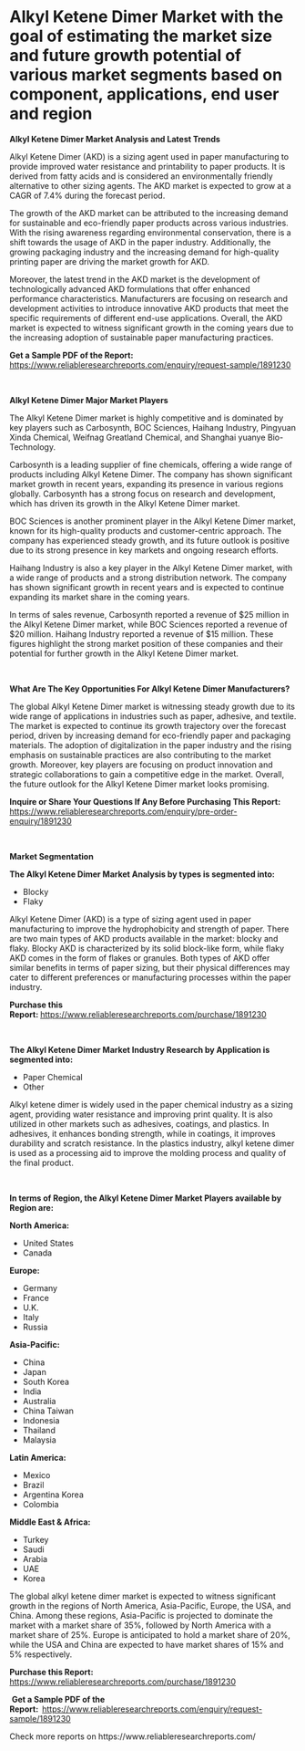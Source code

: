 <p><h1>Alkyl Ketene Dimer Market with the goal of estimating the market size and future growth potential of various market segments based on component, applications, end user and region</h1></p><p><strong>Alkyl Ketene Dimer Market Analysis and Latest Trends</strong></p>
<p><p>Alkyl Ketene Dimer (AKD) is a sizing agent used in paper manufacturing to provide improved water resistance and printability to paper products. It is derived from fatty acids and is considered an environmentally friendly alternative to other sizing agents. The AKD market is expected to grow at a CAGR of 7.4% during the forecast period.</p><p>The growth of the AKD market can be attributed to the increasing demand for sustainable and eco-friendly paper products across various industries. With the rising awareness regarding environmental conservation, there is a shift towards the usage of AKD in the paper industry. Additionally, the growing packaging industry and the increasing demand for high-quality printing paper are driving the market growth for AKD.</p><p>Moreover, the latest trend in the AKD market is the development of technologically advanced AKD formulations that offer enhanced performance characteristics. Manufacturers are focusing on research and development activities to introduce innovative AKD products that meet the specific requirements of different end-use applications. Overall, the AKD market is expected to witness significant growth in the coming years due to the increasing adoption of sustainable paper manufacturing practices.</p></p>
<p><strong>Get a Sample PDF of the Report:&nbsp;</strong> <a href="https://www.reliableresearchreports.com/enquiry/request-sample/1891230">https://www.reliableresearchreports.com/enquiry/request-sample/1891230</a></p>
<p>&nbsp;</p>
<p><strong>Alkyl Ketene Dimer Major Market Players</strong></p>
<p><p>The Alkyl Ketene Dimer market is highly competitive and is dominated by key players such as Carbosynth, BOC Sciences, Haihang Industry, Pingyuan Xinda Chemical, Weifnag Greatland Chemical, and Shanghai yuanye Bio-Technology. </p><p>Carbosynth is a leading supplier of fine chemicals, offering a wide range of products including Alkyl Ketene Dimer. The company has shown significant market growth in recent years, expanding its presence in various regions globally. Carbosynth has a strong focus on research and development, which has driven its growth in the Alkyl Ketene Dimer market.</p><p>BOC Sciences is another prominent player in the Alkyl Ketene Dimer market, known for its high-quality products and customer-centric approach. The company has experienced steady growth, and its future outlook is positive due to its strong presence in key markets and ongoing research efforts.</p><p>Haihang Industry is also a key player in the Alkyl Ketene Dimer market, with a wide range of products and a strong distribution network. The company has shown significant growth in recent years and is expected to continue expanding its market share in the coming years.</p><p>In terms of sales revenue, Carbosynth reported a revenue of $25 million in the Alkyl Ketene Dimer market, while BOC Sciences reported a revenue of $20 million. Haihang Industry reported a revenue of $15 million. These figures highlight the strong market position of these companies and their potential for further growth in the Alkyl Ketene Dimer market.</p></p>
<p>&nbsp;</p>
<p><strong>What Are The Key Opportunities For Alkyl Ketene Dimer Manufacturers?</strong></p>
<p><p>The global Alkyl Ketene Dimer market is witnessing steady growth due to its wide range of applications in industries such as paper, adhesive, and textile. The market is expected to continue its growth trajectory over the forecast period, driven by increasing demand for eco-friendly paper and packaging materials. The adoption of digitalization in the paper industry and the rising emphasis on sustainable practices are also contributing to the market growth. Moreover, key players are focusing on product innovation and strategic collaborations to gain a competitive edge in the market. Overall, the future outlook for the Alkyl Ketene Dimer market looks promising.</p></p>
<p><strong>Inquire or Share Your Questions If Any Before Purchasing This Report:</strong> <a href="https://www.reliableresearchreports.com/enquiry/pre-order-enquiry/1891230">https://www.reliableresearchreports.com/enquiry/pre-order-enquiry/1891230</a></p>
<p>&nbsp;</p>
<p><strong>Market Segmentation</strong></p>
<p><strong>The Alkyl Ketene Dimer Market Analysis by types is segmented into:</strong></p>
<p><ul><li>Blocky</li><li>Flaky</li></ul></p>
<p><p>Alkyl Ketene Dimer (AKD) is a type of sizing agent used in paper manufacturing to improve the hydrophobicity and strength of paper. There are two main types of AKD products available in the market: blocky and flaky. Blocky AKD is characterized by its solid block-like form, while flaky AKD comes in the form of flakes or granules. Both types of AKD offer similar benefits in terms of paper sizing, but their physical differences may cater to different preferences or manufacturing processes within the paper industry.</p></p>
<p><strong>Purchase this Report:&nbsp;</strong><a href="https://www.reliableresearchreports.com/purchase/1891230">https://www.reliableresearchreports.com/purchase/1891230</a></p>
<p>&nbsp;</p>
<p><strong>The Alkyl Ketene Dimer Market Industry Research by Application is segmented into:</strong></p>
<p><ul><li>Paper Chemical</li><li>Other</li></ul></p>
<p><p>Alkyl ketene dimer is widely used in the paper chemical industry as a sizing agent, providing water resistance and improving print quality. It is also utilized in other markets such as adhesives, coatings, and plastics. In adhesives, it enhances bonding strength, while in coatings, it improves durability and scratch resistance. In the plastics industry, alkyl ketene dimer is used as a processing aid to improve the molding process and quality of the final product.</p></p>
<p>&nbsp;</p>
<p><strong>In terms of Region, the Alkyl Ketene Dimer Market Players available by Region are:</strong></p>
<p>
    <p> <strong> North America: </strong>
        <ul>
            <li>United States</li>
            <li>Canada</li>
        </ul>
        </p> 
    <p> <strong> Europe: </strong>
        <ul>
            <li>Germany</li>
            <li>France</li>
            <li>U.K.</li>
            <li>Italy</li>
            <li>Russia</li>
        </ul>
        </p> 
    <p> <strong> Asia-Pacific: </strong>
        <ul>
            <li>China</li>
            <li>Japan</li>
            <li>South Korea</li>
            <li>India</li>
            <li>Australia</li>
            <li>China Taiwan</li>
            <li>Indonesia</li>
            <li>Thailand</li>
            <li>Malaysia</li>
        </ul>
        </p> 
    <p> <strong> Latin America: </strong>
        <ul>
            <li>Mexico</li>
            <li>Brazil</li>
            <li>Argentina Korea</li>
            <li>Colombia</li>
        </ul>
        </p> 
    <p> <strong> Middle East & Africa: </strong>
        <ul>
            <li>Turkey</li>
            <li>Saudi</li>
            <li>Arabia</li>
            <li>UAE</li>
            <li>Korea</li>
        </ul>
    </p>
    </p>
<p><p>The global alkyl ketene dimer market is expected to witness significant growth in the regions of North America, Asia-Pacific, Europe, the USA, and China. Among these regions, Asia-Pacific is projected to dominate the market with a market share of 35%, followed by North America with a market share of 25%. Europe is anticipated to hold a market share of 20%, while the USA and China are expected to have market shares of 15% and 5% respectively.</p></p>
<p><strong>Purchase this Report: </strong><a href="https://www.reliableresearchreports.com/purchase/1891230">https://www.reliableresearchreports.com/purchase/1891230</a></p>
<p>&nbsp;<strong>Get a Sample PDF of the Report:&nbsp;&nbsp;</strong><a href="https://www.reliableresearchreports.com/enquiry/request-sample/1891230">https://www.reliableresearchreports.com/enquiry/request-sample/1891230</a></p>
<p><strong></strong></p>
<p>Check more reports on https://www.reliableresearchreports.com/</p>
